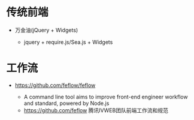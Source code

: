 # 传统前端

- 万金油(jQuery + Widgets)

  - jquery + require.js/Sea.js + Widgets

# 工作流

- <https://github.com/feflow/feflow>

  - A command line tool aims to improve front-end engineer workflow and standard, powered by Node.js
  - <https://github.com/feflow> 腾讯IVWEB团队前端工作流和规范
